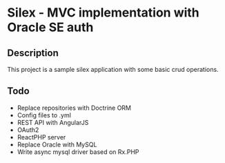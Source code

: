 # Silex - MVC implementation with Oracle SE auth

## Description
This project is a sample silex application with some basic crud operations.

## Todo
+ Replace repositories with Doctrine ORM
+ Config files to .yml
+ REST API with AngularJS
+ OAuth2
+ ReactPHP server
+ Replace Oracle with MySQL
+ Write async mysql driver based on Rx.PHP